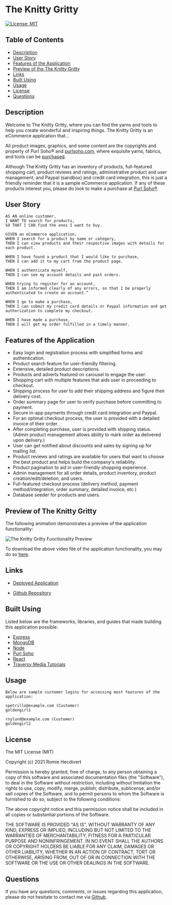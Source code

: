 # The Knitty Gritty

[![License: MIT](https://img.shields.io/badge/License-MIT-yellow.svg)](https://opensource.org/licenses/MIT)

## Table of Contents

- [Description](#description)
- [User Story](#user-story)
- [Features of the Application](#features-of-the-application)
- [Preview of the The Knitty Gritty](#preview-of-the-knitty-gritty)
- [Links](#links)
- [Built Using](#built-using)
- [Usage](#usage)
- [License](#license)
- [Questions](#questions)

## Description

Welcome to The Knitty Gritty, where you can find the yarns and tools to help you create wonderful and inspiring things. The Knitty Gritty is an eCommerce application that...

All product images, graphics, and some content are the copyrights and property of Purl Soho® and [purlsoho.com](https://www.purlsoho.com/), where exquisite yarns, fabrics, and tools can be [purchased](https://www.purlsoho.com/new.html).

Although The Knitty Gritty has an inventory of products, full-featured shopping cart, product reviews and ratings, administrative product and user management, and Paypal (sandbox) and credit card integration, this is just a friendly reminder that it is a sample eCommerce application. If any of these products interest you, please do look to make a purchase at [Purl Soho®](https://www.purlsoho.com/).

## User Story

```
AS AN online customer,
I WANT TO search for products,
SO THAT I CAN find the ones I want to buy.

GIVEN an eCommerce application,
WHEN I search for a product by name or category,
THEN I can view products and their respective images with details for each product.

WHEN I have found a product that I would like to purchase,
THEN I can add it to my cart from the product page.

WHEN I authenticate myself,
THEN I can see my account details and past orders.

WHEN trying to register for an account,
THEN I am informed clearly of any errors, so that I be properly authenticated to create an account.”

WHEN I go to make a purchase,
THEN I can submit my credit card details or Paypal information and get authorization to complete my checkout.

WHEN I have made a purchase,
THEN I will get my order fulfilled in a timely manner.

```

## Features of the Application

- Easy login and registration process with simplified forms and authentication.
- Product search feature for user-friendly filtering.
- Extensive, detailed product descriptions.
- Products and adverts featured on carousel to engage the user.
- Shopping cart with multiple features that aids user in proceeding to checkout.
- Shipping process for user to add their shipping address and figure their delivery cost.
- Order summary page for user to verify purchase before committing to payment.
- Secure in-app payments through credit card integration and Paypal.
- For an optimal checkout process, the user is provided with a detailed invoice of their order.
- After completing purchase, user is provided with shipping status. (Admin product management allows ability to mark order as delivered upon delivery.)
- User can get notified about discounts and sales by signing up for mailing list.
- Product reviews and ratings are available for users that want to choose the best product and helps build the company's reliability.
- Product pagination to aid in user-friendly shopping experience.
- Admin management for all order details, product inventory, product creation/edit/deletion, and users.
- Full-featured checkout process (delivery method, payment method/integration, order summary, detailed invoice, etc.)
- Database seeder for products and users.

## Preview of The Knitty Gritty

The following animation demonstrates a preview of the application functionality:

![The Knitty Gritty Functionality Preview]()

To download the above video file of the application functionality, you may do so [here]().

## Links

- [Deployed Application](the-knitty-gritty.herokuapp.com)

- [Github Repository](https://github.com/rh9891/TheKnittyGritty)

## Built Using

Listed below are the frameworks, libraries, and guides that made building this application possible:

- [Express](https://expressjs.com/)
- [MongoDB](https://www.mongodb.com/what-is-mongodb)
- [Node](https://nodejs.org/en/about/)
- [Purl Soho](https://www.purlsoho.com/)
- [React](https://reactjs.org/docs/getting-started.html)
- [Traversy Media Tutorials](https://www.traversymedia.com)

## Usage

```
Below are sample customer logins for accessing most features of the application:

spetrillo@example.com (Customer)
goldengirl1

rnylund@example.com (Customer)
goldengirl2
```

## License

The MIT License (MIT)

Copyright (c) 2021 Romie Hecdivert

Permission is hereby granted, free of charge, to any person obtaining a copy of this software and associated documentation files (the "Software"), to deal in the Software without restriction, including without limitation the rights to use, copy, modify, merge, publish, distribute, sublicense, and/or sell copies of the Software, and to permit persons to whom the Software is furnished to do so, subject to the following conditions:

The above copyright notice and this permission notice shall be included in all copies or substantial portions of the Software.

THE SOFTWARE IS PROVIDED "AS IS", WITHOUT WARRANTY OF ANY KIND, EXPRESS OR IMPLIED, INCLUDING BUT NOT LIMITED TO THE WARRANTIES OF MERCHANTABILITY, FITNESS FOR A PARTICULAR PURPOSE AND NONINFRINGEMENT. IN NO EVENT SHALL THE AUTHORS OR COPYRIGHT HOLDERS BE LIABLE FOR ANY CLAIM, DAMAGES OR OTHER LIABILITY, WHETHER IN AN ACTION OF CONTRACT, TORT OR OTHERWISE, ARISING FROM, OUT OF OR IN CONNECTION WITH THE SOFTWARE OR THE USE OR OTHER DEALINGS IN THE SOFTWARE.

## Questions

If you have any questions, comments, or issues regarding this application, please do not hesitate to contact me via [Github](https://github.com/rh9891).
